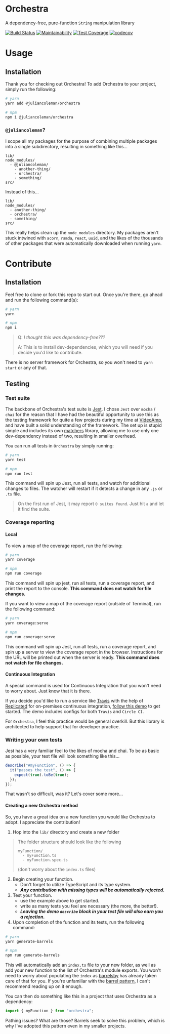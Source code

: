 # Orchestra

A dependency-free, pure-function `String` manipulation library

[![Build Status](https://semaphoreci.com/api/v1/juliancoleman/orchestra/branches/master/badge.svg)](https://semaphoreci.com/juliancoleman/orchestra)
[![Maintainability](https://api.codeclimate.com/v1/badges/392fba3ab70c70e4ebb9/maintainability)](https://codeclimate.com/github/juliancoleman/orchestra/maintainability)
[![Test Coverage](https://api.codeclimate.com/v1/badges/392fba3ab70c70e4ebb9/test_coverage)](https://codeclimate.com/github/juliancoleman/orchestra/test_coverage)
[![codecov](https://codecov.io/gh/juliancoleman/orchestra/branch/master/graph/badge.svg)](https://codecov.io/gh/juliancoleman/orchestra)

# Usage

## Installation

Thank you for checking out Orchestra! To add Orchestra to
your project, simply run the following:

```bash
# yarn
yarn add @juliancoleman/orchestra

# npm
npm i @juliancoleman/orchestra
```

### `@juliancoleman`?

I scope all my packages for the purpose of combining
multiple packages into a single subdirectory, resulting in
something like this...

```
lib/
node_modules/
  - @juliancoleman/
    - another-thing/
    - orchestra/
    - something/
src/
```

Instead of this...

```
lib/
node_modules/
  - another-thing/
  - orchestra/
  - something/
src/
```

This really helps clean up the `node_modules` directory. My
packages aren't stuck intwined with `acorn`, `ramda`,
`react`, `uuid`, and the likes of the thousands of other
packages that were automatically downloaded when running
`yarn`.

# Contribute

## Installation

Feel free to clone or fork this repo to start out. Once
you're there, go ahead and run the following command(s):

```bash
# yarn
yarn

# npm
npm i
```

> Q: _I thought this was dependency-free???_
>
> A: This is to install dev-dependencies, which you will
> need if you decide you'd like to contribute.

There is no server framework for Orchestra, so you won't
need to `yarn start` or any of that.

## Testing

### Test suite

The backbone of Orchestra's test suite is [Jest](https://facebook.github.io/jest/).
I chose `Jest` over `mocha` / `chai` for the reason that I have
had the beautiful opportunity to use this as the testing
framework for quite a few projects during my time at
[VideoAmp](https://github.com/videoamp), and have built a
solid understanding of the framework. The set up is stupid
simple and includes its own [matchers](https://facebook.github.io/jest/docs/en/expect.html)
library, allowing me to use only one dev-dependency
instead of two, resulting in smaller overhead.

You can run all tests in `Orchestra` by simply running:

```bash
# yarn
yarn test

# npm
npm run test
```

This command will spin up Jest, run all tests, and watch
for additional changes to files. The watcher will restart
if it detects a change in any `.js` or `.ts` file.

> On the first run of Jest, it may report `0 suites found`.
> Just hit `a` and let it find the suite.

### Coverage reporting

#### Local

To view a map of the coverage report, run the following:

```bash
# yarn
yarn coverage

# npm
npm run coverage
```

This command will spin up jest, run all tests, run a
coverage report, and print the report to the console.
**This command does not watch for file changes.**

If you want to view a map of the coverage report (outside
of Terminal), run the following command:

```bash
# yarn
yarn coverage:serve

# npm
npm run coverage:serve
```

This command will spin up Jest, run all tests, run a
coverage report, and spin up a server to view the coverage
report in the browser. Instructions for the URL will be
printed out when the server is ready. **This command does
not watch for file changes.**

#### Continuous Integration

A special command is used for Continuous Integration that
you won't need to worry about. Just know that it is there.

If you decide you'd like to run a service like [Travis](https://travis-ci.org/)
with the help of [Replicated](https://github.com/replicatedhq/replicated)
for on-premises continuous integration, [follow this demo](https://github.com/replicatedhq/replicated-ci-demo)
to get started. The demo includes configs for both `Travis`
and `Circle CI`.

For `Orchestra`, I feel this practice would be general
overkill. But this library is architected to help support
that for developer practice.

### Writing your own tests

Jest has a very familiar feel to the likes of mocha and
chai. To be as basic as possible, your test file will look
something like this...

```ts
describe("#myFunction", () => {
  it("passes the test", () => {
    expect(true).toBe(true);
  });
});
```

That wasn't so difficult, was it? Let's cover some more...

#### Creating a new Orchestra method

So, you have a great idea on a new function you would like
Orchestra to adopt. I appreciate the contribution!

1. Hop into the `lib/` directory and create a new folder
> The folder structure should look like the following
>
>     myFunction/
>       - myFunction.ts
>       - myFunction.spec.ts
>
> (don't worry about the `index.ts` files)
>
2. Begin creating your function.
   - Don't forget to utilize TypeScript and its type system.
   - _**Any contribution with missing types will be automatically rejected.**_
3. Test your function.
   - use the example above to get started.
   - write as many tests you feel are necessary (the more, the better!).
   - _**Leaving the demo `describe` block in your test file will also earn you a rejection.**_
4. Upon completion of the function and its tests, run the following command:

```bash
# yarn
yarn generate-barrels

# npm
npm run generate-barrels
```

This will automatically add an `index.ts` file to your new
folder, as well as add your new function to the list of
Orchestra's module exports. You won't need to worry about
populating the `index` as [barrelsby](https://github.com/bencoveney/barrelsby)
has already taken care of that for you. If you're
unfamiliar with the [barrel pattern](https://github.com/basarat/typescript-book/blob/master/docs/tips/barrel.md),
I can't recommend reading up on it enough.

You can then do something like this in a project that uses
Orchestra as a dependency:

```ts
import { myFunction } from "orchestra";
```

Pathing issues? What are those? Barrels seek to solve this
problem, which is why I've adopted this pattern even in my
smaller projects.
